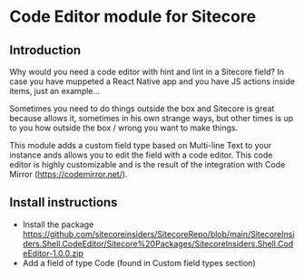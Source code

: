 # Code Editor module for Sitecore

## Introduction
Why would you need a code editor with hint and lint in a Sitecore field? In case you have muppeted a React Native app and you have JS actions inside items, just an example...

Sometimes you need to do things outside the box and Sitecore is great because allows it, sometimes in his own strange ways, but other times is up to you how outside the box / wrong you want to make things.

This module adds a custom field type based on Multi-line Text to your instance ands allows you to edit the field with a code editor. This code editor is highly customizable and is the result of the integration with Code Mirror (https://codemirror.net/).

## Install instructions
- Install the package https://github.com/sitecoreinsiders/SitecoreRepo/blob/main/SitecoreInsiders.Shell.CodeEditor/Sitecore%20Packages/SitecoreInsiders.Shell.CodeEditor-1.0.0.zip
- Add a field of type Code (found in Custom field types section)

